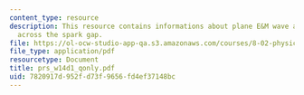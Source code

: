 ```yaml
---
content_type: resource
description: This resource contains informations about plane E&M wave and current
  across the spark gap.
file: https://ol-ocw-studio-app-qa.s3.amazonaws.com/courses/8-02-physics-ii-electricity-and-magnetism-spring-2007/7820917d952fd73f9656fd4ef37148bc_prs_w14d1_qonly.pdf
file_type: application/pdf
resourcetype: Document
title: prs_w14d1_qonly.pdf
uid: 7820917d-952f-d73f-9656-fd4ef37148bc
---
```

